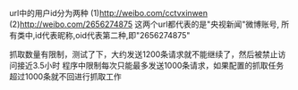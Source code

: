 url中的用户id分为两种
(1)http://weibo.com/cctvxinwen
(2)http://weibo.com/2656274875
这两个url都代表的是"央视新闻"微博账号,
所有类中,id代表昵称,oid代表第二种,即"2656274875"


抓取数量有限制，测试了下，大约发送1200条请求就不能继续了，然后被禁止访问接近3.5小时
程序中限制每次只能最多发送1000条请求，如果配置的抓取任务超过1000条就不回进行抓取工作